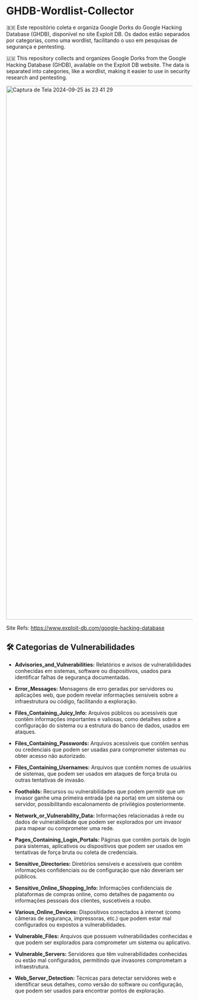 # GHDB-Wordlist-Collector

🇧🇷 Este repositório coleta e organiza Google Dorks do Google Hacking Database (GHDB), disponível no site Exploit DB. Os dados estão separados por categorias, como uma wordlist, facilitando o uso em pesquisas de segurança e pentesting.

🇺🇲 This repository collects and organizes Google Dorks from the Google Hacking Database (GHDB), available on the Exploit DB website. The data is separated into categories, like a wordlist, making it easier to use in security research and pentesting.

<img width="1439" alt="Captura de Tela 2024-09-25 às 23 41 29" src="https://github.com/user-attachments/assets/bdd71b82-e0e7-46e3-ab1b-8f71b912ced5">

Site Refs: https://www.exploit-db.com/google-hacking-database

## 🛠️ Categorias de Vulnerabilidades

- **Advisories_and_Vulnerabilities:** Relatórios e avisos de vulnerabilidades conhecidas em sistemas, software ou dispositivos, usados para identificar falhas de segurança documentadas.

- **Error_Messages:** Mensagens de erro geradas por servidores ou aplicações web, que podem revelar informações sensíveis sobre a infraestrutura ou código, facilitando a exploração.

- **Files_Containing_Juicy_Info:** Arquivos públicos ou acessíveis que contêm informações importantes e valiosas, como detalhes sobre a configuração do sistema ou a estrutura do banco de dados, usados em ataques.

- **Files_Containing_Passwords:** Arquivos acessíveis que contêm senhas ou credenciais que podem ser usadas para comprometer sistemas ou obter acesso não autorizado.

- **Files_Containing_Usernames:** Arquivos que contêm nomes de usuários de sistemas, que podem ser usados em ataques de força bruta ou outras tentativas de invasão.

- **Footholds:** Recursos ou vulnerabilidades que podem permitir que um invasor ganhe uma primeira entrada (pé na porta) em um sistema ou servidor, possibilitando escalonamento de privilégios posteriormente.

- **Network_or_Vulnerability_Data:** Informações relacionadas à rede ou dados de vulnerabilidade que podem ser explorados por um invasor para mapear ou comprometer uma rede.

- **Pages_Containing_Login_Portals:** Páginas que contêm portais de login para sistemas, aplicativos ou dispositivos que podem ser usados em tentativas de força bruta ou coleta de credenciais.

- **Sensitive_Directories:** Diretórios sensíveis e acessíveis que contêm informações confidenciais ou de configuração que não deveriam ser públicos.

- **Sensitive_Online_Shopping_Info:** Informações confidenciais de plataformas de compras online, como detalhes de pagamento ou informações pessoais dos clientes, suscetíveis a roubo.

- **Various_Online_Devices:** Dispositivos conectados à internet (como câmeras de segurança, impressoras, etc.) que podem estar mal configurados ou expostos a vulnerabilidades.

- **Vulnerable_Files:** Arquivos que possuem vulnerabilidades conhecidas e que podem ser explorados para comprometer um sistema ou aplicativo.

- **Vulnerable_Servers:** Servidores que têm vulnerabilidades conhecidas ou estão mal configurados, permitindo que invasores comprometam a infraestrutura.

- **Web_Server_Detection:** Técnicas para detectar servidores web e identificar seus detalhes, como versão do software ou configuração, que podem ser usados para encontrar pontos de exploração.
